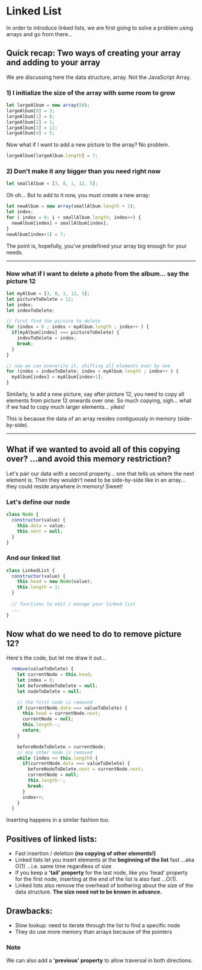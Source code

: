 # Linked List

In order to introduce linked lists, we are first going to solve a problem using arrays and go from there...



## Quick recap: Two ways of creating your array and adding to your array

We are discussing here the data structure, array. Not the JavaScript Array.

### 1) I initialize the size of the array with some room to grow

```javascript
let largeAlbum = new array(50); 
largeAlbum[0] = 3;
largeAlbum[1] = 8;
largeAlbum[2] = 1;
largeAlbum[3] = 12;
largeAlbum[4] = 5;
```

Now what if I want to add a new picture to the array? No problem.

```javascript
largeAlbum[largeAlbum.length] = 7;
```

### 2) Don't make it any bigger than you need right now

```javascript
let smallAlbum = [3, 8, 1, 12, 5];
```

Oh oh...
But to add to it now, you must create a new array:
```javascript
let newAlbum = new array(smallAlbum.length + 1);
let index;
for ( index = 0; i < smallAlbum.length; index++) {
  newAlbum[index] = smallAlbum[index];
}
newAlbum[index+1] = 7;
```

The point is, hopefully, you've predefined your array big enough for your needs.

___

### Now what if I want to delete a photo from the album... say the picture 12
```javascript
let myAlbum = [3, 8, 1, 12, 5];
let pictureToDelete = 12;
let index;
let indexToDelete;

// first find the picture to delete
for (index = 0 ; index < myAlbum.length ; index++ ) {
  if(myAlbum[index] === pictureToDelete) {
    indexToDelete = index;
    break;
  }
}

// now we can overwrite it, shifting all elements over by one
for (index = indexToDelete; index < myAlbum.length ; index++ ) {
  myAlbum[index] = myAlbum[index+1];
}         
```

Similarly, to add a new picture, say after picture 12, you need to copy all elements from picture 12 onwards over one. So much copying, sigh... what if we had to copy much larger elements... yikes!

This is because the data of an array resides contiguously in memory (side-by-side).
___


## What if we wanted to avoid all of this copying over? ...and avoid this memory restriction?

Let's pair our data with a second property... one that tells us where the next element is. Then they wouldn't need to be side-by-side like in an array... they could reside anywhere in memory! Sweet!

### Let's define our node

```javascript
class Node {
  constructor(value) {
    this.data = value;
    this.next = null;
  }
}
```
### And our linked list

```javascript
class LinkedList {
  constructor(value) {
    this.head = new Node(value);
    this.length = 1;
  }
  
  // functions to edit / manage your linked list
  ...
}
```

## Now what do we need to do to remove picture 12?

Here's the code, but let me draw it out...

```javascript
  remove(valueToDelete) {
    let currentNode = this.head;
    let index = 0;
    let beforeNodeToDelete = null;
    let nodeToDelete = null;

    // the first node is removed
    if (currentNode.data === valueToDelete) {
      this.head = currentNode.next;
      currentNode = null;
      this.length--;
      return;
    }

    beforeNodeToDelete = currentNode;
    // any other node is removed
    while (index <= this.length) {
      if(currentNode.data === valueToDelete) {
        beforeNodeToDelete.next = currentNode.next;
        currentNode = null;
        this.length--;
        break;
      }
      index++;
    }
  }
```

Inserting happens in a similar fashion too.

## Positives of linked lists:
+ Fast insertion / deletion **(no copying of other elements!)**
+ Linked lists let you insert elements at the **beginning of the list** fast ...aka O(1)  ...i.e. same time regardless of size
+ If you keep a **'tail' property** for the last node, like you 'head' property for the first node, inserting at the end of the list is also fast ...O(1).
+ Linked lists also remove the overhead of bothering about the size of the data structure. **The size need not to be known in advance.**

## Drawbacks:
- Slow lookup: need to iterate through the list to find a specific node
- They do use more memory than arrays because of the pointers

### Note
We can also add a **'previous' property** to allow traversal in both directions.
